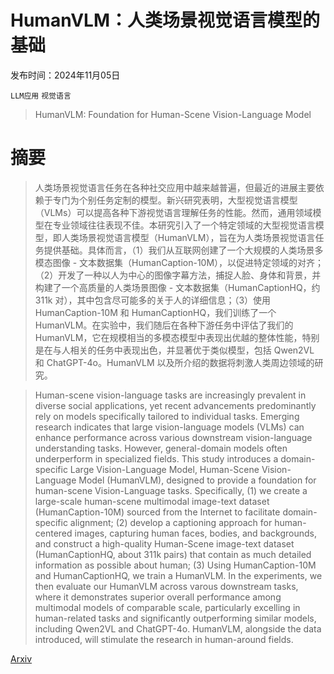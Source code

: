 # HumanVLM：人类场景视觉语言模型的基础

发布时间：2024年11月05日

`LLM应用` `视觉语言`

> HumanVLM: Foundation for Human-Scene Vision-Language Model

# 摘要

> 人类场景视觉语言任务在各种社交应用中越来越普遍，但最近的进展主要依赖于专门为个别任务定制的模型。新兴研究表明，大型视觉语言模型（VLMs）可以提高各种下游视觉语言理解任务的性能。然而，通用领域模型在专业领域往往表现不佳。本研究引入了一个特定领域的大型视觉语言模型，即人类场景视觉语言模型（HumanVLM），旨在为人类场景视觉语言任务提供基础。具体而言，（1）我们从互联网创建了一个大规模的人类场景多模态图像 - 文本数据集（HumanCaption-10M），以促进特定领域的对齐；（2）开发了一种以人为中心的图像字幕方法，捕捉人脸、身体和背景，并构建了一个高质量的人类场景图像 - 文本数据集（HumanCaptionHQ，约 311k 对），其中包含尽可能多的关于人的详细信息；（3）使用 HumanCaption-10M 和 HumanCaptionHQ，我们训练了一个 HumanVLM。在实验中，我们随后在各种下游任务中评估了我们的 HumanVLM，它在规模相当的多模态模型中表现出优越的整体性能，特别是在与人相关的任务中表现出色，并显著优于类似模型，包括 Qwen2VL 和 ChatGPT-4o。HumanVLM 以及所介绍的数据将刺激人类周边领域的研究。

> Human-scene vision-language tasks are increasingly prevalent in diverse social applications, yet recent advancements predominantly rely on models specifically tailored to individual tasks. Emerging research indicates that large vision-language models (VLMs) can enhance performance across various downstream vision-language understanding tasks. However, general-domain models often underperform in specialized fields. This study introduces a domain-specific Large Vision-Language Model, Human-Scene Vision-Language Model (HumanVLM), designed to provide a foundation for human-scene Vision-Language tasks. Specifically, (1) we create a large-scale human-scene multimodal image-text dataset (HumanCaption-10M) sourced from the Internet to facilitate domain-specific alignment; (2) develop a captioning approach for human-centered images, capturing human faces, bodies, and backgrounds, and construct a high-quality Human-Scene image-text dataset (HumanCaptionHQ, about 311k pairs) that contain as much detailed information as possible about human; (3) Using HumanCaption-10M and HumanCaptionHQ, we train a HumanVLM. In the experiments, we then evaluate our HumanVLM across varous downstream tasks, where it demonstrates superior overall performance among multimodal models of comparable scale, particularly excelling in human-related tasks and significantly outperforming similar models, including Qwen2VL and ChatGPT-4o. HumanVLM, alongside the data introduced, will stimulate the research in human-around fields.

[Arxiv](https://arxiv.org/abs/2411.03034)